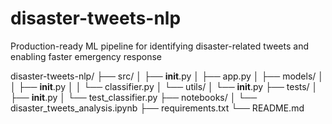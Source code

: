 # disaster-tweets-nlp

Production-ready ML pipeline for identifying disaster-related tweets and enabling faster emergency response



disaster-tweets-nlp/
├── src/
│   ├── __init__.py
│   ├── app.py
│   ├── models/
│   │   ├── __init__.py
│   │   └── classifier.py
│   └── utils/
│       └── __init__.py
├── tests/
│   ├── __init__.py
│   └── test_classifier.py
├── notebooks/
│   └── disaster_tweets_analysis.ipynb
├── requirements.txt
└── README.md
